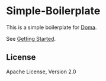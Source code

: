 Simple-Boilerplate
========================================

This is a simple boilerplate for [Doma](https://github.com/domaframework/doma).

See [Getting Started](http://doma.readthedocs.org/ja/latest/getting-started/).

License
-------

Apache License, Version 2.0
